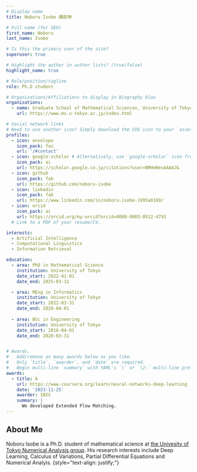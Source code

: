```yaml
---
# Display name
title: Noboru Isobe 磯部伸

# Full name (for SEO)
first_name: Noboru
last_name: Isobe

# Is this the primary user of the site?
superuser: true

# Highlight the author in author lists? (true/false)
highlight_name: true

# Role/position/tagline
role: Ph.D student

# Organizations/Affiliations to display in Biography blox
organizations:
  - name: Graduate School of Mathematical Sciences, University of Tokyo
    url: https://www.ms.u-tokyo.ac.jp/index.html

# Social network links
# Need to use another icon? Simply download the SVG icon to your `assets/media/icons/` folder.
profiles:
  - icon: envelope
    icon_pack: fas
    url: '/#contact'
  - icon: google-scholar # Alternatively, use `google-scholar` icon from `ai` icon pack
    icon_pack: ai
    url: https://scholar.google.co.jp/citations?user=NMHeNesAAAAJ&
  - icon: github
    icon_pack: fab
    url: https://github.com/noboru-isobe
  - icon: linkedin
    icon_pack: fab
    url: https://www.linkedin.com/in/noboru-isobe-1995a0189/
  - icon: orcid
    icon_pack: ai
    url: https://orcid.org/my-orcid?orcid=0000-0003-0512-4793
  # Link to a PDF of your resume/CV.

interests:
  - Artificial Intelligence
  - Computational Linguistics
  - Information Retrieval

education:
  - area: PhD in Mathematical Science
    institution: University of Tokyo
    date_start: 2022-41-01
    date_end: 2025-03-31

  - area: MEng in Informatics
    institution: University of Tokyo
    date_start: 2022-03-31
    date_end: 2020-04-01
  
  - area: BSc in Engineering
    institution: University of Tokyo
    date_start: 2016-04-01
    date_end: 2020-03-31


# Awards.
#   Add/remove as many awards below as you like.
#   Only `title`, `awarder`, and `date` are required.
#   Begin multi-line `summary` with YAML's `|` or `|2-` multi-line prefix and indent 2 spaces below.
awards:
  - title: A
    url: https://www.coursera.org/learn/neural-networks-deep-learning
    date: '2023-11-25'
    awarder: IBIS
    summary: |
      We developed Extended Flow Matching.
---
```


## About Me

Noboru Isobe is a Ph.D. student of mathematical science at [the Univesity of Tokyo Numerical Analysis group](https://sites.google.com/g.ecc.u-tokyo.ac.jp/utms-nag/%E3%83%9B%E3%83%BC%E3%83%A0?authuser=0). His research interests include Deep Learning, Calculus of Variations, Partial Differential Equations and Numerical Analyis.
{style="text-align: justify;"}
